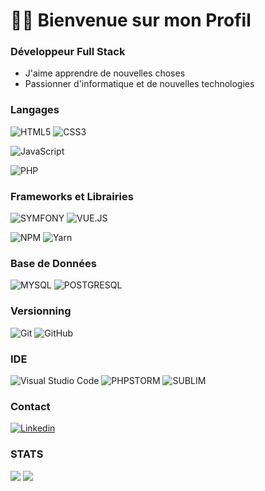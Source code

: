 <h1>👋🏽 Bienvenue sur mon Profil</h2>

### <p> Développeur Full Stack </p>
  - J'aime apprendre de nouvelles choses  
  - Passionner d'informatique et de nouvelles technologies  

### Langages
![HTML5](https://img.shields.io/badge/-HTML5-%23E44D27?style=for-the-badge&logo=html5&logoColor=ffffff)
![CSS3](https://img.shields.io/badge/-CSS3-%231572B6?style=for-the-badge&logo=css3)

![JavaScript](https://img.shields.io/badge/JAVASCRIPT-323330?style=for-the-badge&logo=javascript&logoColor=F7DF1E)

![PHP](https://img.shields.io/badge/php-%23777BB4.svg?style=for-the-badge&logo=php&logoColor=white)

### Frameworks et Librairies
![SYMFONY](https://img.shields.io/badge/symfony-%2320232a.svg?style=for-the-badge&logo=symfony&logoColor=fff)
![VUE.JS](https://img.shields.io/badge/vue.js-%2320232a.svg?style=for-the-badge&logo=vue.js&logoColor=OC08D)

![NPM](https://img.shields.io/badge/NPM-%23000000.svg?style=for-the-badge&logo=npm&logoColor=white)
![Yarn](https://img.shields.io/badge/yarn-%232C8EBB.svg?style=for-the-badge&logo=yarn&logoColor=white)

### Base de Données
![MYSQL](https://img.shields.io/badge/mysql-6C78AF.svg?style=for-the-badge&logo=mysql&logoColor=fff)
![POSTGRESQL](https://img.shields.io/badge/postgresql-4169E1.svg?style=for-the-badge&logo=postgresql&logoColor=fff)

### Versionning
![Git](https://img.shields.io/badge/git-%23F05033.svg?style=for-the-badge&logo=git&logoColor=white)
![GitHub](https://img.shields.io/badge/github-%23121011.svg?style=for-the-badge&logo=github&logoColor=white)

### IDE
![Visual Studio Code](https://img.shields.io/badge/Visual%20Studio%20Code-0078d7.svg?style=for-the-badge&logo=visual-studio-code&logoColor=white)
![PHPSTORM](https://img.shields.io/badge/PhpStorm-000000.svg?style=for-the-badge&logo=phpstorm&logoColor=white)
![SUBLIM](https://img.shields.io/badge/sublim-ff8c00.svg?style=for-the-badge&logo=sublime-text&logoColor=white)

### Contact 
[![Linkedin](https://img.shields.io/badge/-Michael%20CAVATA-0A66C2?style=for-the-badge&logo=Linkedin)](https://www.linkedin.com/in/michael-cavata/)

### STATS
<img src="https://github-readme-stats.vercel.app/api?username=MichaelCAVATA&hide=stars&show_icons=true&theme=blueberry" />
<img src="https://github-readme-stats.vercel.app/api/top-langs/?username=MichaelCAVATA&layout=compact&theme=blueberry" />
